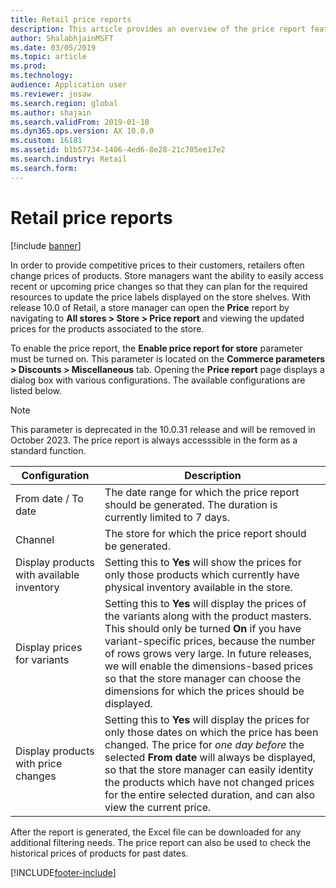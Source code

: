 ```yaml
---
title: Retail price reports
description: This article provides an overview of the price report feature that can used to view the upcoming price changes for the assorted products.
author: ShalabhjainMSFT
ms.date: 03/05/2019
ms.topic: article
ms.prod: 
ms.technology: 
audience: Application user
ms.reviewer: josaw
ms.search.region: global
ms.author: shajain
ms.search.validFrom: 2019-01-18
ms.dyn365.ops.version: AX 10.0.0
ms.custom: 16181
ms.assetid: b1b57734-1406-4ed6-8e28-21c705ee17e2
ms.search.industry: Retail
ms.search.form: 
---
```


# Retail price reports

[!include [banner](includes/banner.md)]


In order to provide competitive prices to their customers, retailers often change prices of products. Store managers want the ability to easily access recent or upcoming price changes so that they can plan for the required resources to update the price labels displayed on the store shelves. With release 10.0 of Retail, a store manager can open the **Price** report by navigating to **All stores \> Store \> Price report** and viewing the updated prices for the products associated to the store. 

To enable the price report, the **Enable price report for store** parameter must be turned on. This parameter is located on the **Commerce parameters \> Discounts \> Miscellaneous** tab. Opening the **Price report** page displays a dialog box with various configurations. The available configurations are listed below.
> [!NOTE]
> This parameter is deprecated in the 10.0.31 release and will be removed in October 2023. The price report is always accesssible in the form as a standard function.

| Configuration | Description |
|---|---|
| From date / To date| The date range for which the price report should be generated. The duration is currently limited to 7 days. |
| Channel| The store for which the price report should be generated. |
| Display products with available inventory| Setting this to **Yes** will show the prices for only those products which currently have physical inventory available in the store. |
| Display prices for variants | Setting this to **Yes** will display the prices of the variants along with the product masters. This should only be turned **On** if you have variant-specific prices, because the number of rows grows very large. In future releases, we will enable the dimensions-based prices so that the store manager can choose the dimensions for which the prices should be displayed. |
| Display products with price changes | Setting this to **Yes** will display the prices for only those dates on which the price has been changed. The price for *one day before* the selected **From date** will always be displayed, so that the store manager can easily identity the products which have not changed prices for the entire selected duration, and can also view the current price. |

After the report is generated, the Excel file can be downloaded for any additional filtering needs. The price report can also be used to check the historical prices of products for past dates.


[!INCLUDE[footer-include](../includes/footer-banner.md)]
